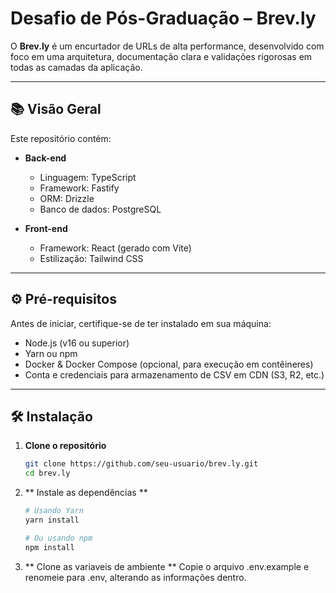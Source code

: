 # Desafio de Pós-Graduação – Brev.ly

O **Brev.ly** é um encurtador de URLs de alta performance, desenvolvido com foco em uma arquitetura, documentação clara e validações rigorosas em todas as camadas da aplicação.

---

## 📚 Visão Geral

Este repositório contém:

- **Back-end**  
  - Linguagem: TypeScript  
  - Framework: Fastify  
  - ORM: Drizzle  
  - Banco de dados: PostgreSQL  

- **Front-end**  
  - Framework: React (gerado com Vite)  
  - Estilização: Tailwind CSS  

---

## ⚙️ Pré-requisitos

Antes de iniciar, certifique-se de ter instalado em sua máquina:

- Node.js (v16 ou superior)  
- Yarn ou npm  
- Docker & Docker Compose (opcional, para execução em contêineres)  
- Conta e credenciais para armazenamento de CSV em CDN (S3, R2, etc.)

---

## 🛠️ Instalação

1. **Clone o repositório**  
   ```bash
   git clone https://github.com/seu-usuario/brev.ly.git
   cd brev.ly
   ```
2. ** Instale as dependências **
    ```bash
    # Usando Yarn
    yarn install

    # Ou usando npm
    npm install
    ```
3. ** Clone as variaveis de ambiente **
    Copie o arquivo .env.example e renomeie para .env, alterando as informações dentro.